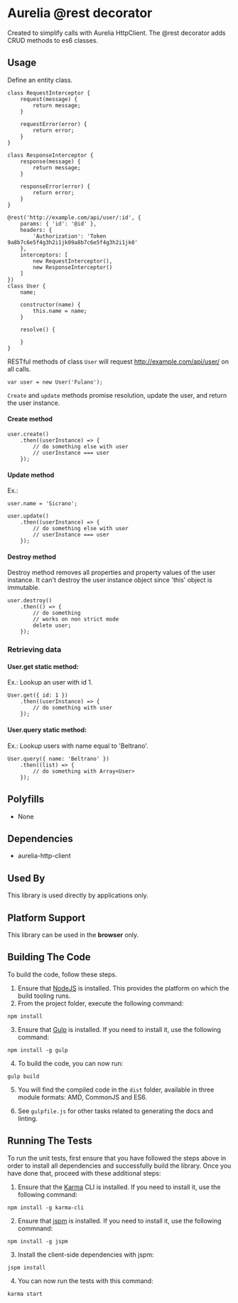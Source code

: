# Aurelia @rest decorator

Created to simplify calls with Aurelia HttpClient. The @rest decorator adds CRUD methods to es6 classes.

## Usage

Define an entity class.

```
class RequestInterceptor {
    request(message) {
        return message;
    }

    requestError(error) {
        return error;
    }
}

class ResponseInterceptor {
    response(message) {
        return message;
    }

    responseError(error) {
        return error;
    }
}

@rest('http://example.com/api/user/:id', {
    params: { 'id': '@id' },
    headers: {
        'Authorization': 'Token 9a8b7c6e5f4g3h2i1jk09a8b7c6e5f4g3h2i1jk0'
    },
    interceptors: [
        new RequestInterceptor(),
        new ResponseInterceptor()
    ]
})
class User {
    name;

    constructor(name) {
        this.name = name;
    }

    resolve() {

    }
}
```

RESTful methods of class ```User``` will request http://example.com/api/user/ on all calls.

```
var user = new User('Fulano');
```

```Create``` and ```update``` methods promise resolution, update the user, and return the user instance.

#### Create method

```
user.create()
    .then((userInstance) => {
        // do something else with user
        // userInstance === user
    });
```

#### Update method

Ex.:

```
user.name = 'Sicrano';

user.update()
    .then((userInstance) => {
        // do something else with user
        // userInstance === user
    });
```

#### Destroy method

Destroy method removes all properties and property values of the user instance. It can't destroy the user instance object since 'this' object is immutable.

```
user.destroy()
    .then(() => {
        // do something
        // works on non strict mode
        delete user;
    });
```

### Retrieving data

#### User.get static method:

Ex.: Lookup an user with id 1.

```
User.get({ id: 1 })
    .then((userInstance) => {
        // do something with user
    });
```

#### User.query static method:

Ex.: Lookup users with name equal to 'Beltrano'.

```
User.query({ name: 'Beltrano' })
    .then((list) => {
        // do something with Array<User>
    });
```

## Polyfills

* None

## Dependencies

* aurelia-http-client

## Used By

This library is used directly by applications only.

## Platform Support

This library can be used in the **browser** only.

## Building The Code

To build the code, follow these steps.

1. Ensure that [NodeJS](http://nodejs.org/) is installed. This provides the platform on which the build tooling runs.
2. From the project folder, execute the following command:

  ```shell
  npm install
  ```
3. Ensure that [Gulp](http://gulpjs.com/) is installed. If you need to install it, use the following command:

  ```shell
  npm install -g gulp
  ```
4. To build the code, you can now run:

  ```shell
  gulp build
  ```
5. You will find the compiled code in the `dist` folder, available in three module formats: AMD, CommonJS and ES6.

6. See `gulpfile.js` for other tasks related to generating the docs and linting.

## Running The Tests

To run the unit tests, first ensure that you have followed the steps above in order to install all dependencies and successfully build the library. Once you have done that, proceed with these additional steps:

1. Ensure that the [Karma](http://karma-runner.github.io/) CLI is installed. If you need to install it, use the following command:

  ```shell
  npm install -g karma-cli
  ```
2. Ensure that [jspm](http://jspm.io/) is installed. If you need to install it, use the following commnand:

  ```shell
  npm install -g jspm
  ```
3. Install the client-side dependencies with jspm:

  ```shell
  jspm install
  ```

4. You can now run the tests with this command:

  ```shell
  karma start
  ```
